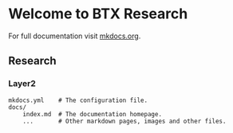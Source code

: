 # Welcome to BTX Research

For full documentation visit [mkdocs.org](https://www.mkdocs.org).

## Research

### Layer2

    mkdocs.yml    # The configuration file.
    docs/
        index.md  # The documentation homepage.
        ...       # Other markdown pages, images and other files.
